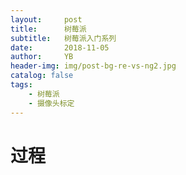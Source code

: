 ```yaml
---
layout:     post
title:      树莓派
subtitle:   树莓派入门系列
date:       2018-11-05
author:     YB
header-img: img/post-bg-re-vs-ng2.jpg
catalog: false
tags:
    - 树莓派
	- 摄像头标定
---
```


# 
# 过程
